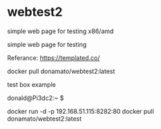 # webtest2
simple web page for testing x86/amd


simple web page for testing

Referance: https://templated.co/

docker pull donamato/webtest2:latest

test box example

donald@Pi3dc2:~ $

docker run -d -p 192.168.51.115:8282:80 docker pull donamato/webtest2:latest


